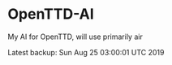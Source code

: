 # OpenTTD-AI
My AI for OpenTTD, will use primarily air

Latest backup: Sun Aug 25 03:00:01 UTC 2019
